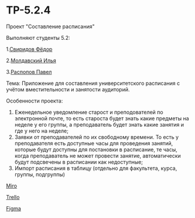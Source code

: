 # TP-5.2.4
Проект "Составление расписания"

Выполняют студенты 5.2:

1.[Свиридов Фёдор](https://github.com/FedotBegemot)

2.[Молдавский Илья](https://github.com/iIlyaM)

3.[Распопов Павел](https://github.com/tukitoki)

Тема: Приложение для составления университетского расписания с учётом вместительности и занятости аудиторий.

Особенности проекта:
1) Еженедельное уведомление старост и преподователей по электронной почте, то есть староста будет знать какие предметы на неделе у его группы, а преподаватель будет знать какие занятия и где у него на неделе; 
2) Заявки от преподавателей по их свободному времени. То есть у преподавателя есть доступные часы для проведения занятий, которые будут доступны для постановки в расписание, те часы, когда преподаватель не может провести занятие, автоматически будут подсвечены в расписании как недоступные; 
3) Импорт расписания в таблицу (отдельно для факультета, курса, группы, подгруппы)

[Miro](https://miro.com/app/board/uXjVPhSKaX0=/?share_link_id=911852827355)

[Trello](https://trello.com/invite/b/Q9oCXbbY/ATTI6172564b1058c47197abc0bfe86ce7f9B946A095/составление-расписания)

[Figma](https://www.figma.com/file/m2anmNcEu5ZxfiYcXzP4Pk/UnivTimeTable?node-id=0-1&t=TBJTWewhOpbanF8w-0)
